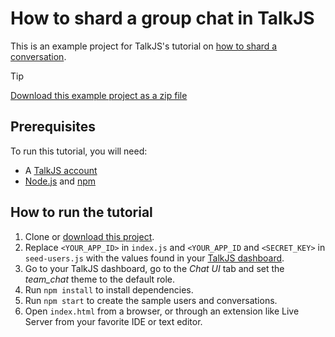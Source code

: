 # How to shard a group chat in TalkJS

This is an example project for TalkJS's tutorial on [how to shard a conversation](https://talkjs.com/resources/how-to-shard-a-group-chat-in-talkjs/).

> [!TIP]
> [Download this example project as a zip file](https://github.com/talkjs/talkjs-examples/releases/latest/download/howtos.how-to-shard-a-conversation.zip)

## Prerequisites

To run this tutorial, you will need:

- A [TalkJS account](https://talkjs.com/dashboard/login)
- [Node.js](https://nodejs.org/en) and [npm](https://www.npmjs.com/)

## How to run the tutorial

1. Clone or [download this project](https://github.com/talkjs/talkjs-examples/releases/latest/download/howtos.how-to-shard-a-conversation.zip).
2. Replace `<YOUR_APP_ID>` in `index.js` and `<YOUR_APP_ID` and `<SECRET_KEY>` in `seed-users.js` with the values found in your [TalkJS dashboard](https://talkjs.com/dashboard/login).
3. Go to your TalkJS dashboard, go to the *Chat UI* tab and set the *team_chat* theme to the default role.
4. Run `npm install` to install dependencies.
5. Run `npm start` to create the sample users and conversations.
6. Open `index.html` from a browser, or through an extension like Live Server from your favorite IDE or text editor.
